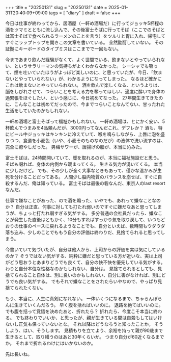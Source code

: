 +++
title = "20250131"
slug = "20250131"
date = 2025-01-31T20:40:09+09:00
tags = [ "diary" ]
draft = false
+++

今日は仕事が終わってから、居酒屋（一軒め酒場だ）に行ってジョッキ5杯程の酒をツマミとともに流し込んで、その後富士そばに行ってそば（ここでのそばとは富士そばで食べられるラーメンのことを言う）をツルリと胃に入れ、帰宅してすぐにラップトップを開きこの文章を書いている。
全然酩酊していない。
その証拠にキーボードのタイプミスはここまでで一回もない。

今まであまり飲んだ経験がなくて、よく世間でいる、飲まないとやっていられない、というサラリーマンの気持ちがよくわからなかった。
シーシャでも吸って、煙を吐いていたほうがよっぽど楽しいのに、と思っていたが、今日、「飲まないとやっていられない」が、わかるようになってしまった。
なるほど確かにこれは飲まないとやっていられない。
酒を飲んで楽しくなる、というよりは、脳をしびれさせて、つらいことを考える力を奪ってほしい、適度に酔いで身体の過緊張をほぐしたい、という感じに、今日初めてなった。
27年間生きてきたのに、こんなことは初めてだったので、今までつらいことなんてない、甘ったれた生活をしていたのかもしれない。

一軒め酒場と富士そばって福祉かもしれない。
一軒め酒場は、とにかく安い、5杯飲んでつまみを4品頼んだが、3000円ってなんだこれ、デフレか？
酒も、特にビール中ジョッキはキンキンに冷えていて、喉を鳴らしながら、上唇に泡を盛りつつ、食道を小麦色（いや、小麦そのものなのだが）の液体で洗い流すのは、完全に癒やしだった。
男梅サワーが、唐揚げの脂が、本当に沁みた。

富士そばは、24時間開いていて、暖を取れるのが、本当に福祉施設だと思う。
そばも啜れば、身体の内側から暖まってくる。
生きる気力が湧いてくる。
本当に少しだけど。
でも、その少しが全く大事なときもあって、僅かな温かみが生死を分けることだってある。
人間少し脳内物質のバランスを崩せば、すぐに自殺するんだ、俺は知っている。
富士そばは最後の砦なんだ、東京人のlast resortなんだ。

仕事で嫌なことがあった、ので酒を煽った、いやでも、あれって嫌なことなのか？
自分は正直、何事に対しても打たれ弱いのですぐに嫌だなあと思ってしまうが、ちょっと打たれ弱すぎる気がする。
多分普通の会社員だったら、嫌なことが発生した直後はともかく、10分もすればすっかり気を取り戻して、いつもどおりの仕事のペースに戻れるようなことでも、自分といえば、数時間もウダウダ落ち込み、少しのことでももう自分の評価は終わりだ、見捨てられると思ってしまう。

今書いていて気づいたが、自分は他人から、上司からの評価を実は気にしているのか？
そうではない気がする、純粋に嫌だと思っている方が近いな、実は上司がどう思おうとあまりどうでも良くて、自分の快不快を優先している気がする。
わりと自分本位な性格なのかもしれない、自分は。
見捨てられるとしても、見捨てられること自体は、別に良いのかもしれない、自分に害がなければ、別にどうでも良い気がする。
でもそれで嫌なことをされたらいやなので、やっぱり見捨てられたくない。

もう、本当に、人生に真剣になれない。
一体いくつになるまで、ちゃらんぽらんに生きていくんだろう。
早く腹を括ればいいのに。
退路を絶てばいいのに。
でも腹を括って覚悟を決めたあと、折れたら？
折れたら、今度こそ本当に終わる。
でも終わりでいいか、と思ったが、親が生きている間は自殺もしてはいけないし正気も保っていないとな。
それ以降はどうなろうと知ったことか。
そうしよう、はい、そうします。
見積もりを立てよう、余裕を持って親が90歳まで生きるとして、取り繕うのはあと30年くらいか。
つまり自分が60近くなるまでか。
それまで折れるわけにはいかないのか。

先は長いね。

